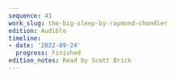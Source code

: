 ```yaml
---
sequence: 41
work_slug: the-big-sleep-by-raymond-chandler
edition: Audible
timeline:
- date: '2022-09-24'
  progress: Finished
edition_notes: Read by Scott Brick
---
```


